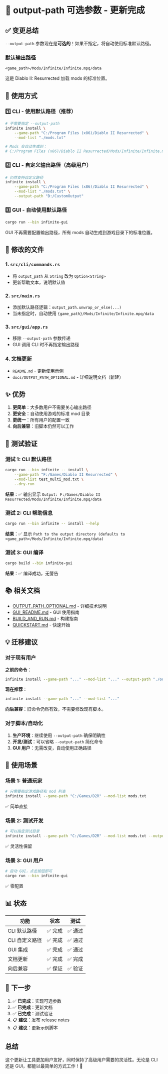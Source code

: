 # 🎉 output-path 可选参数 - 更新完成

## ✅ 变更总结

`--output-path` 参数现在是**可选的**！如果不指定，将自动使用标准默认路径。

### 默认输出路径
```
<game_path>/Mods/Infinite/Infinite.mpq/data
```

这是 Diablo II: Resurrected 加载 mods 的标准位置。

## 📝 使用方式

### 1️⃣ CLI - 使用默认路径（推荐）

```bash
# 不需要指定 --output-path
infinite install \
    --game-path "C:/Program Files (x86)/Diablo II Resurrected" \
    --mod-list "./mods.txt"

# Mods 会自动生成到：
# C:/Program Files (x86)/Diablo II Resurrected/Mods/Infinite/Infinite.mpq/data
```

### 2️⃣ CLI - 自定义输出路径（高级用户）

```bash
# 仍然支持自定义路径
infinite install \
    --game-path "C:/Program Files (x86)/Diablo II Resurrected" \
    --mod-list "./mods.txt" \
    --output-path "D:/CustomOutput"
```

### 3️⃣ GUI - 自动使用默认路径

```bash
cargo run --bin infinite-gui
```

GUI 不再需要配置输出路径，所有 mods 自动生成到游戏目录下的标准位置。

## 🔧 修改的文件

### 1. `src/cli/commands.rs`
- 将 `output_path` 从 `String` 改为 `Option<String>`
- 更新帮助文本，说明默认值

### 2. `src/main.rs`
- 添加默认路径逻辑：`output_path.unwrap_or_else(...)`
- 当未指定时，自动使用 `{game_path}/Mods/Infinite/Infinite.mpq/data`

### 3. `src/gui/app.rs`
- 移除 `--output-path` 参数传递
- GUI 调用 CLI 时不再指定输出路径

### 4. 文档更新
- `README.md` - 更新使用示例
- `docs/OUTPUT_PATH_OPTIONAL.md` - 详细说明文档（新建）

## ✨ 优势

1. **更简单**：大多数用户不需要关心输出路径
2. **更安全**：自动使用游戏的标准 mod 目录
3. **更统一**：所有用户的配置一致
4. **向后兼容**：旧脚本仍然可以工作

## 🧪 测试验证

### 测试 1: CLI 默认路径
```bash
cargo run --bin infinite -- install \
    --game-path "F:/Games/Diablo II Resurrected" \
    --mod-list test_multi_mod.txt \
    --dry-run
```

**结果**：✅ 输出显示 `Output: F:/Games/Diablo II Resurrected/Mods/Infinite/Infinite.mpq/data`

### 测试 2: CLI 帮助信息
```bash
cargo run --bin infinite -- install --help
```

**结果**：✅ 显示 `Path to the output directory (defaults to <game_path>/Mods/Infinite/Infinite.mpq/data)`

### 测试 3: GUI 编译
```bash
cargo build --bin infinite-gui
```

**结果**：✅ 编译成功，无警告

## 📚 相关文档

- [OUTPUT_PATH_OPTIONAL.md](./OUTPUT_PATH_OPTIONAL.md) - 详细技术说明
- [GUI_README.md](./GUI_README.md) - GUI 使用指南
- [BUILD_AND_RUN.md](../BUILD_AND_RUN.md) - 构建指南
- [QUICKSTART.md](../QUICKSTART.md) - 快速开始

## 💡 迁移建议

### 对于现有用户

**之前的命令**：
```bash
infinite install --game-path "..." --mod-list "..." --output-path "./output"
```

**现在推荐**：
```bash
infinite install --game-path "..." --mod-list "..."
```

**向后兼容**：旧命令仍然有效，不需要修改现有脚本。

### 对于脚本/自动化

1. **生产环境**：继续使用 `--output-path` 确保明确性
2. **开发/测试**：可以省略 `--output-path` 简化命令
3. **GUI 用户**：无需改变，自动使用正确路径

## 🎯 使用场景

### 场景 1: 普通玩家
```bash
# 只需要指定游戏路径和 mod 列表
infinite install --game-path "C:/Games/D2R" --mod-list mods.txt
```
✅ 简单直接

### 场景 2: 测试开发
```bash
# 可以指定测试目录
infinite install --game-path "C:/Games/D2R" --mod-list mods.txt --output-path "./test_output"
```
✅ 灵活性保留

### 场景 3: GUI 用户
```bash
# 启动 GUI，点击按钮即可
cargo run --bin infinite-gui
```
✅ 零配置

## 📊 状态

| 功能 | 状态 | 测试 |
|------|------|------|
| CLI 默认路径 | ✅ 完成 | ✅ 通过 |
| CLI 自定义路径 | ✅ 完成 | ✅ 通过 |
| GUI 集成 | ✅ 完成 | ✅ 通过 |
| 文档更新 | ✅ 完成 | ✅ 完成 |
| 向后兼容 | ✅ 保证 | ✅ 验证 |

## 🚀 下一步

1. ✅ **已完成**：实现可选参数
2. ✅ **已完成**：更新文档
3. ✅ **已完成**：测试验证
4. 📋 **建议**：发布 release notes
5. 📋 **建议**：更新示例脚本

## 总结

这个更新让工具更加用户友好，同时保持了高级用户需要的灵活性。无论是 CLI 还是 GUI，都能以最简单的方式工作！🎉
